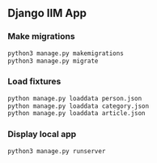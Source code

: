 ## Django IIM App

### Make migrations
```bash
python3 manage.py makemigrations
python3 manage.py migrate
```
### Load fixtures
```bash
python manage.py loaddata person.json
python manage.py loaddata category.json
python manage.py loaddata article.json
```
### Display local app
```bash
python3 manage.py runserver
```